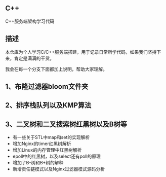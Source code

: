 ## C++
C++服务端架构学习代码

## 描述
本仓库为个人学习C/C++服务端搭建，用于记录日常所学代码，如果我们坚持下来，肯定是满满的干货。

我会在每一个分支下面都加上说明，帮助大家理解。

## 1、布隆过滤器bloom文件夹
## 2、排序栈队列以及KMP算法
## 3、二叉树和二叉搜索树红黑树以及B树等
- 有一些关于STL中map和set的实现解析
- 增加Nginx的timer红黑树解析
- 增加Linux的内存管理中红黑树解析
- epoll中的红黑树，以及select还有poll的原理
- 增加了B-树和B+树的解释
- 新增责任链模式以及Nginx过滤器模式源码分析
